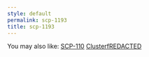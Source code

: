 ```yaml
---
style: default
permalink: scp-1193
title: scp-1193
---
```

You may also like:
[SCP-110](http://scp-wiki.net/scp-110)
[ClusterfREDACTED](http://scp-wiki.net/clusterfredacted)